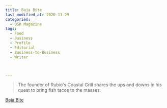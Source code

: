 ```yaml
---
title: Baja Bite
last_modified_at: 2020-11-29
categories:
  - QSR Magazine
tags:
  - Food
  - Business
  - Profile
  - Editorial 
  - Business-to-Business
  - Writer



---
```


> The founder of Rubio's Coastal Grill shares the ups and downs in his quest to bring fish tacos to the masses.

[Baja Bite](http://www.ourdigitalmags.com/publication/?i=520898&ver=html5&p=39)
